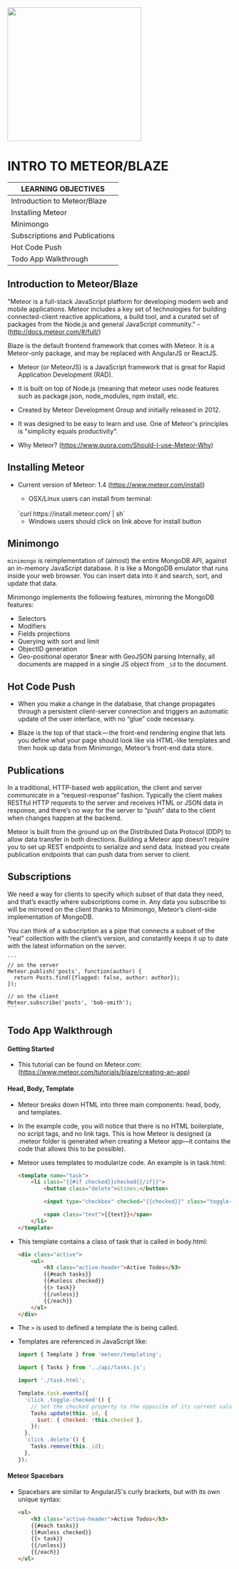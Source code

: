 <img src="https://d14xs1qewsqjcd.cloudfront.net/assets/og-image-logo.png" width="300">

# INTRO TO METEOR/BLAZE

| LEARNING OBJECTIVES |
|---|
| Introduction to Meteor/Blaze |
| Installing Meteor |
| Minimongo |
| Subscriptions and Publications |
| Hot Code Push |
| Todo App Walkthrough |

## Introduction to Meteor/Blaze

"Meteor is a full-stack JavaScript platform for developing modern web and mobile applications. Meteor includes a key set of technologies for building connected-client reactive applications, a build tool, and a curated set of packages from the Node.js and general JavaScript community." - (http://docs.meteor.com/#/full/)

Blaze is the default frontend framework that comes with Meteor. It is a Meteor-only package, and may be replaced with AngularJS or ReactJS.

- Meteor (or MeteorJS) is a JavaScript framework that is great for Rapid Application Development (RAD).

- It is built on top of Node.js (meaning that meteor uses node features such as package.json, node_modules, npm install, etc. 	

- Created by Meteor Development Group and initially released in 2012.

- It was designed to be easy to learn and use. One of Meteor's principles is "simplicity equals productivity".

- Why Meteor? (https://www.quora.com/Should-I-use-Meteor-Why)

## Installing Meteor

- Current version of Meteor: 1.4 (https://www.meteor.com/install)

	- OSX/Linux users can install from terminal:
	<br>
	`curl https://install.meteor.com/ | sh`

	- Windows users should click on link above for install button


## Minimongo

`minimongo` is reimplementation of (almost) the entire MongoDB API, against an in-memory JavaScript database. It is like a MongoDB emulator that runs inside your web browser. You can insert data into it and search, sort, and update that data.

Minimongo implements the following features, mirroring the MongoDB features:
* Selectors
* Modifiers
* Fields projections
* Querying with sort and limit
* ObjectID generation
* Geo-positional operator $near with GeoJSON parsing
Internally, all documents are mapped in a single JS object from `_id` to the document.

## Hot Code Push

- When you make a change in the database, that change propagates through a persistent client-server connection and triggers an automatic update of the user interface, with no “glue” code necessary.

- Blaze is the top of that stack — the front-end rendering engine that lets you define what your page should look like via HTML-like templates and then hook up data from Minimongo, Meteor’s front-end data store.

## Publications

In a traditional, HTTP-based web application, the client and server communicate in a “request-response” fashion. Typically the client makes RESTful HTTP requests to the server and receives HTML or JSON data in response, and there’s no way for the server to “push” data to the client when changes happen at the backend.

Meteor is built from the ground up on the Distributed Data Protocol (DDP) to allow data transfer in both directions. Building a Meteor app doesn’t require you to set up REST endpoints to serialize and send data. Instead you create publication endpoints that can push data from server to client.

## Subscriptions

We need a way for clients to specify which subset of that data they need, and that’s exactly where subscriptions come in.
Any data you subscribe to will be mirrored on the client thanks to Minimongo, Meteor’s client-side implementation of MongoDB.

You can think of a subscription as a pipe that connects a subset of the “real” collection with the client’s version, and constantly keeps it up to date with the latest information on the server.

	```
	// on the server
	Meteor.publish('posts', function(author) {
	  return Posts.find({flagged: false, author: author});
	});

	// on the client
	Meteor.subscribe('posts', 'bob-smith');
	```

## Todo App Walkthrough

#### Getting Started

- This tutorial can be found on Meteor.com: (https://www.meteor.com/tutorials/blaze/creating-an-app)

#### Head, Body, Template

- Meteor breaks down HTML into three main components: head, body, and templates.

- In the example code, you will notice that there is no HTML boilerplate, no script tags, and no link tags. This is how Meteor is designed (a .meteor folder is generated when creating a Meteor app—it contains the code that allows this to be possible).

- Meteor uses templates to modularize code. An example is in task.html:

	```html
	<template name="task">
		<li class="{{#if checked}}checked{{/if}}">
			<button class="delete">&times;</button>

			<input type="checkbox" checked="{{checked}}" class="toggle-checked" />

			<span class="text">{{text}}</span>
		</li>
	</template>
	```
- This template contains a class of task that is called in body.html:

	```html
	<div class="active">
		<ul>
			<h3 class="active-header">Active Todos</h3>
			{{#each tasks}}
			{{#unless checked}}
			{{> task}}
			{{/unless}}
			{{/each}}
		</ul>
	</div>
	```
- The `>` is used to defined a template the is being called.
- Templates are referenced in JavaScript like:

	```js
	import { Template } from 'meteor/templating';

	import { Tasks } from '../api/tasks.js';

	import './task.html';

	Template.task.events({
	  'click .toggle-checked'() {
	    // Set the checked property to the opposite of its current value
	    Tasks.update(this._id, {
	      $set: { checked: !this.checked },
	    });
	  },
	  'click .delete'() {
	    Tasks.remove(this._id);
	  },
	});
	```

#### Meteor Spacebars

- Spacebars are similar to AngularJS's curly brackets, but with its own unique syntax:

	```html
	<ul>
		<h3 class="active-header">Active Todos</h3>
		{{#each tasks}}
		{{#unless checked}}
		{{> task}}
		{{/unless}}
		{{/each}}
	</ul>
	```
